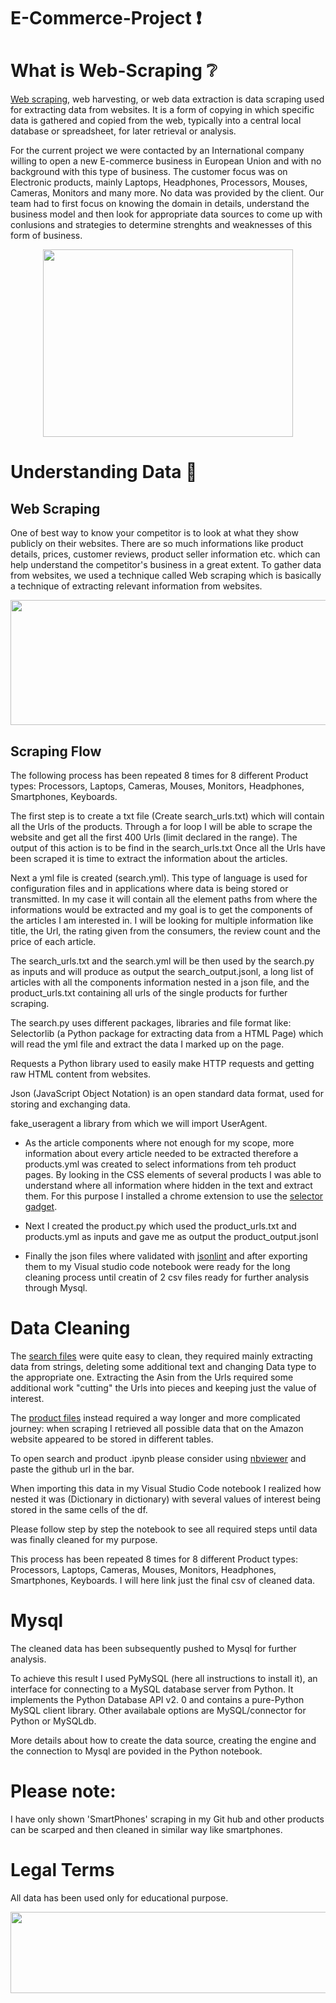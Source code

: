 # E-Commerce-Project :exclamation:

# What is Web-Scraping :grey_question:

[Web scraping](https://en.wikipedia.org/wiki/Web_scraping), web harvesting, or web data extraction is data scraping used for extracting data from websites. It is a form of copying in which specific data is gathered and copied from the web, typically into a central local database or spreadsheet, for later retrieval or analysis.

For the current project we were contacted by an International company willing to open a new E-commerce business in European Union and with no background with this type of business.
The customer focus was on Electronic products, mainly Laptops, Headphones, Processors, Mouses, Cameras, Monitors and many more.
No data was provided by the client.
Our team had to first focus on knowing the domain in details, understand the business model and then look for appropriate data sources to come up with conlusions and strategies to determine strenghts and weaknesses of this form of business.

<p align="center">
  <img width="400" height="300" src="https://camo.githubusercontent.com/0c179ade1bb1b3ef10763c72b21a25c9100a6e943e5cacf15bdd9df3c6b1789d/68747470733a2f2f692e696d6775722e636f6d2f694753624d6c392e706e67">
</p>

# Understanding Data :exploding_head:

## Web Scraping

One of best way to know your competitor is to look at what they show publicly on their websites. There are so much informations like product details, prices, customer reviews, product seller information etc. which can help understand the competitor's business in a great extent.
To gather data from websites, we used a technique called Web scraping which is basically a technique of extracting relevant information from websites.

<p align="center">
  <img width="700" height="200" src="https://static.javatpoint.com/python/images/web-scraping-using-python.png">
</p>

## Scraping Flow

The following process has been repeated 8 times for 8 different Product types: Processors, Laptops, Cameras, Mouses, Monitors, Headphones, Smartphones, Keyboards.

The first step is to create a txt file (Create search_urls.txt) which will contain all the Urls of the products. Through a for loop I will be able to scrape the website and get all the first 400 Urls (limit declared in the range). The output of this action is to be find in the search_urls.txt
Once all the Urls have been scraped it is time to extract the information about the articles.

Next a yml file is created (search.yml).
This type of language is used for configuration files and in applications where data is being stored or transmitted. In my case it will contain all the element paths from where the informations would be extracted and my goal is to get the components of the articles I am interested in.
I will be looking for multiple information like title, the Url, the rating given from the consumers, the review count and the price of each article.

The search_urls.txt and the search.yml will be then used by the search.py as inputs and will produce as output the search_output.jsonl, a long list of articles with all the components information nested in a json file, and the product_urls.txt containing all urls of the single products for further scraping.

The search.py uses different packages, libraries and file format like:
Selectorlib (a Python package for extracting data from a HTML Page) which will read the yml file and extract the data I marked up on the page.

Requests a Python library used to easily make HTTP requests and getting raw HTML content from websites.

Json (JavaScript Object Notation) is an open standard data format, used for storing and exchanging data.

fake_useragent a library from which we will import UserAgent.

- As the article components where not enough for my scope, more information about every article needed to be extracted therefore a products.yml was created to select informations from teh product pages. By looking in the CSS elements of several products I was able to understand where all information where hidden in the text and extract them. For this purpose I installed a chrome extension to use the [selector gadget](https://selectorgadget.com/). 

- Next I created the product.py which used the product_urls.txt and products.yml as inputs and gave me as output the product_output.jsonl

- Finally the json files where validated with [jsonlint](https://jsonlint.com/) and after exporting them to my Visual studio code notebook were ready for the long cleaning process until creatin of 2 csv files ready for further analysis through Mysql.

# Data Cleaning

The [search files](https://github.com/Jyotika-Kalra/E-Commerce-Project/blob/master/Smartphones/DataCleaning.ipynb) were quite easy to clean, they required mainly extracting data from strings, deleting some additional text and changing Data type to the appropriate one.
Extracting the Asin from the Urls required some additional work "cutting" the Urls into pieces and keeping just the value of interest.

The [product files](https://github.com/Jyotika-Kalra/E-Commerce-Project/blob/master/Smartphones/DataCleaning.ipynb) instead required a way longer and more complicated journey: when scraping I retrieved all possible data that on the Amazon website appeared to be stored in different tables.

To open search and product .ipynb please consider using [nbviewer](https://nbviewer.jupyter.org/) and paste the github url in the bar.

When importing this data in my Visual Studio Code notebook I realized how nested it was (Dictionary in dictionary) with several values of interest being stored in the same cells of the df.

Please follow step by step the notebook to see all required steps until data was finally cleaned for my purpose.

This process has been repeated 8 times for 8 different Product types: Processors, Laptops, Cameras, Mouses, Monitors, Headphones, Smartphones, Keyboards. I will here link just the final csv of cleaned data.

# Mysql
The cleaned data has been subsequently pushed to Mysql for further analysis.

To achieve this result I used PyMySQL (here all instructions to install it), an interface for connecting to a MySQL database server from Python. It implements the Python Database API v2. 0 and contains a pure-Python MySQL client library. Other availabale options are MySQL/connector for Python or MySQLdb.

More details about how to create the data source, creating the engine and the connection to Mysql are povided in the Python notebook.

# Please note:

I have only shown 'SmartPhones' scraping in my Git hub and other products can be scarped and then cleaned in similar way like smartphones.

# Legal Terms
All data has been used only for educational purpose.

<p align="center">
  <img width="600" height="130" src="https://t4.ftcdn.net/jpg/03/49/52/85/360_F_349528536_95ktby9in4wxODsUJjsQGtk4t324h3Qh.jpg">
</p>
